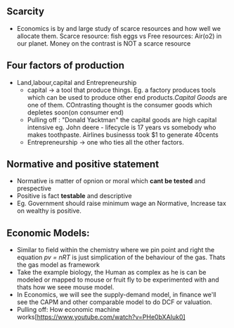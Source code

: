 ## Scarcity

* Economics is by and large study of scarce resources and how well we allocate them. Scarce resource: fish eggs vs Free resources: Air(o2) in our planet. Money on the contrast is
NOT a scarce resource

## Four factors of production

* Land,labour,capital and Entrepreneurship
  * capital -> a tool that produce things. Eg. a factory produces tools which can be used to produce other end products.*Capital Goods* are one of them. COntrasting thought is the consumer
  goods which depletes soon(on consumer end)
  * Pulling off : "Donald Yacktman" the capital goods are high capital intensive eg. John deere - lifecycle is 17 years vs somebody who makes toothpaste. Airlines businesss took $1 to generate
  40cents
  * Entrepreneurship -> one who ties all the other factors.
  
## Normative and positive statement

* Normative is matter of opnion or moral which **cant be tested** and prespective
* Positive is fact **testable** and descriptive
* Eg. Government should raise minimum wage an Normative, Increase tax on wealthy is positive.

## Economic Models:

* Similar to field within the chemistry where we pin point and right the equation *pv = nRT* is just simplication of the behaviour of the gas. Thats the gas model as framework
* Take the example biology, the Human as complex as he is can be modeled or mapped to mouse or fruit fly to be experimented with and thats how we seee mouse model.
* In Economics, we will see the supply-demand model, in finance we'll see the CAPM and other comparable model to do DCF or valuation.
* Pulling off: How economic machine works[https://www.youtube.com/watch?v=PHe0bXAIuk0]
